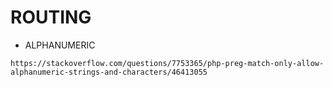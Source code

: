# ROUTING

- ALPHANUMERIC
```
https://stackoverflow.com/questions/7753365/php-preg-match-only-allow-alphanumeric-strings-and-characters/46413055
```